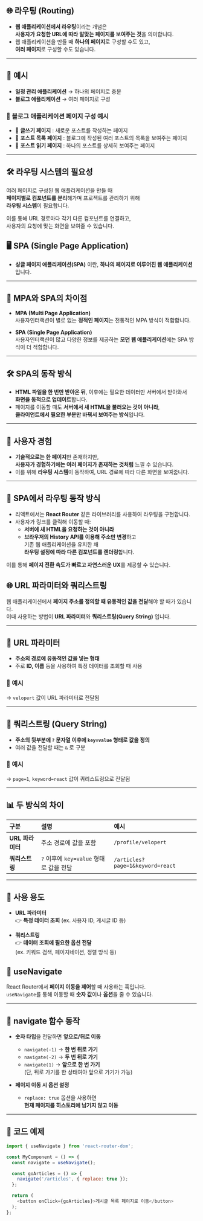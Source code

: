 ## 🌐 라우팅 (Routing)

- **웹 애플리케이션에서 라우팅**이라는 개념은  
  **사용자가 요청한 URL에 따라 알맞는 페이지를 보여주는 것**을 의미합니다.
- 웹 애플리케이션을 만들 때 **하나의 페이지**로 구성할 수도 있고,  
  **여러 페이지**로 구성할 수도 있습니다.

---

## 📌 예시

- **일정 관리 애플리케이션** → 하나의 페이지로 충분
- **블로그 애플리케이션** → 여러 페이지로 구성

### 📖 블로그 애플리케이션 페이지 구성 예시

- 📄 **글쓰기 페이지** : 새로운 포스트를 작성하는 페이지  
- 📑 **포스트 목록 페이지** : 블로그에 작성된 여러 포스트의 목록을 보여주는 페이지  
- 📖 **포스트 읽기 페이지** : 하나의 포스트를 상세히 보여주는 페이지  

---

## 🛠️ 라우팅 시스템의 필요성

여러 페이지로 구성된 웹 애플리케이션을 만들 때  
**페이지별로 컴포넌트를 분리**해가며 프로젝트를 관리하기 위해  
**라우팅 시스템**이 필요합니다.

이를 통해 URL 경로마다 각기 다른 컴포넌트를 연결하고,  
사용자의 요청에 맞는 화면을 보여줄 수 있습니다.

## 🖥️ SPA (Single Page Application)

- **싱글 페이지 애플리케이션(SPA)** 이란, **하나의 페이지로 이루어진 웹 애플리케이션**입니다.

---

## 📌 MPA와 SPA의 차이점

- **MPA (Multi Page Application)**  
  사용자인터랙션이 별로 없는 **정적인 페이지**는 전통적인 MPA 방식이 적합합니다.

- **SPA (Single Page Application)**  
  사용자인터랙션이 많고 다양한 정보를 제공하는 **모던 웹 애플리케이션**에는 SPA 방식이 더 적합합니다.

---

## 🛠️ SPA의 동작 방식

- **HTML 파일을 한 번만 받아온 뒤**, 이후에는 필요한 데이터만 서버에서 받아와서  
  **화면을 동적으로 업데이트**합니다.
- 페이지를 이동할 때도 **서버에서 새 HTML을 불러오는 것이 아니라**,  
  **클라이언트에서 필요한 부분만 바꿔서 보여주는 방식**입니다.

---

## 🎨 사용자 경험

- **기술적으로는 한 페이지**만 존재하지만,  
  **사용자가 경험하기에는 여러 페이지가 존재하는 것처럼** 느낄 수 있습니다.
- 이를 위해 **라우팅 시스템**이 동작하여, URL 경로에 따라 다른 화면을 보여줍니다.

---

## 🚀 SPA에서 라우팅 동작 방식

- 리액트에서는 **React Router** 같은 라이브러리를 사용하여 라우팅을 구현합니다.
- 사용자가 링크를 클릭해 이동할 때:
  - **서버에 새 HTML을 요청하는 것이 아니라**
  - **브라우저의 History API를 이용해 주소만 변경**하고  
    기존 웹 애플리케이션을 유지한 채  
    **라우팅 설정에 따라 다른 컴포넌트를 렌더링**합니다.

이를 통해 **페이지 전환 속도가 빠르고 자연스러운 UX**를 제공할 수 있습니다.

## 🌐 URL 파라미터와 쿼리스트링

웹 애플리케이션에서 **페이지 주소를 정의할 때 유동적인 값을 전달**해야 할 때가 있습니다.  
이때 사용하는 방법이 **URL 파라미터**와 **쿼리스트링(Query String)** 입니다.

---

## 📌 URL 파라미터

- **주소의 경로에 유동적인 값을 넣는 형태**
- 주로 **ID, 이름** 등을 사용하여 특정 데이터를 조회할 때 사용

### 📖 예시  
→ `velopert` 값이 URL 파라미터로 전달됨

---

## 📌 쿼리스트링 (Query String)

- **주소의 뒷부분에 `?` 문자열 이후에 `key=value` 형태로 값을 정의**  
- 여러 값을 전달할 때는 `&` 로 구분

### 📖 예시  
→ `page=1`, `keyword=react` 값이 쿼리스트링으로 전달됨

---

## 📊 두 방식의 차이

| 구분            | 설명                                          | 예시                                     |
|:---------------|:---------------------------------------------|:-----------------------------------------|
| **URL 파라미터**  | 주소 경로에 값을 포함                        | `/profile/velopert`                      |
| **쿼리스트링**    | `?` 이후에 `key=value` 형태로 값을 전달      | `/articles?page=1&keyword=react`         |

---

## 📑 사용 용도

- **URL 파라미터**  
  👉 **특정 데이터 조회** (ex. 사용자 ID, 게시글 ID 등)

- **쿼리스트링**  
  👉 **데이터 조회에 필요한 옵션 전달**  
  (ex. 키워드 검색, 페이지네이션, 정렬 방식 등)

## 🚀 useNavigate

React Router에서 **페이지 이동을 제어**할 때 사용하는 훅입니다.  
`useNavigate`를 통해 이동할 때 **숫자 값**이나 **옵션**을 줄 수 있습니다.

---

## 📌 navigate 함수 동작

- **숫자 타입**을 전달하면 **앞으로/뒤로 이동**
  - `navigate(-1)` → **한 번 뒤로 가기**
  - `navigate(-2)` → **두 번 뒤로 가기**
  - `navigate(1)` → **앞으로 한 번 가기**  
  (단, 뒤로 가기를 한 상태여야 앞으로 가기가 가능)

- **페이지 이동 시 옵션 설정**
  - `replace: true` 옵션을 사용하면  
    **현재 페이지를 히스토리에 남기지 않고 이동**

---

## 📑 코드 예제

```javascript
import { useNavigate } from 'react-router-dom';

const MyComponent = () => {
  const navigate = useNavigate();

  const goArticles = () => {
    navigate('/articles', { replace: true });
  };

  return (
    <button onClick={goArticles}>게시글 목록 페이지로 이동</button>
  );
};
